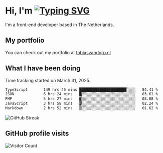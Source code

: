 # Hi, I'm [![Typing SVG](https://readme-typing-svg.demolab.com?font=Fira+Code&pause=1000&width=435&lines=tobiasvdorp)](https://git.io/typing-svg)

I'm a front-end developer based in The Netherlands.

## My portfolio

You can check out my portfolio at [tobiasvandorp.nl](https://www.tobiasvandorp.nl/)

## What I have been doing

Time tracking started on March 31, 2025.

<!--START_SECTION:waka-->

```txt
TypeScript       149 hrs 45 mins █████████████████████░░░░   84.41 %
JSON             6 hrs 24 mins   █░░░░░░░░░░░░░░░░░░░░░░░░   03.61 %
PHP              5 hrs 27 mins   ▓░░░░░░░░░░░░░░░░░░░░░░░░   03.08 %
JavaScript       3 hrs 58 mins   ▓░░░░░░░░░░░░░░░░░░░░░░░░   02.24 %
Markdown         2 hrs 52 mins   ▒░░░░░░░░░░░░░░░░░░░░░░░░   01.62 %
```

<!--END_SECTION:waka-->

![GitHub Streak](https://streak-stats.demolab.com?user=tobiasvdorp&theme=dark&hide_border=true&mode=weekly&background=36%2C6400A6%2C000000)

## GitHub profile visits

![Visitor Count](https://profile-counter.glitch.me/tobiasvdorp/count.svg)
